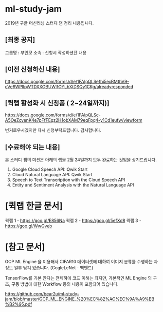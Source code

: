 # ml-study-jam
2019년 구글 머신러닝 스터디 잼 정리 내용입니다.

## [최종 공지]

그룹명 : 부인모
소속 : 신청시 작성하셨던 내용

## [이전 신청하신 내용]

https://docs.google.com/forms/d/e/1FAIpQLSefhi5exBMthV9-cVe6WPlIpWTDXXOBUWIfOYLbXtDSQy1CKg/alreadyresponded

## [퀵랩 활성화 시 신청폼 ( 2~24일까지)]

https://docs.google.com/forms/d/e/1FAIpQLSc-A5OeZcvenK4e7pFfFEqz2H1obXAM79eqFpq4-y1Cd1eufw/viewform

번거로우시겠지만 다시 신청부탁드립니다. 감사합니다. 

## [수료해야 되는 내용]

본 스터디 잼의 미션은 아래의 랩을 2월 24일까지 모두 완료하는 것임을 상기드립니다.
1) Google Cloud Speech API: Qwik Start
2) Cloud Natural Language API: Qwik Start
3) Speech to Text Transcription with the Cloud Speech API
4) Entity and Sentiment Analysis with the Natural Language API

# [퀵랩 한글 문서]

퀵랩 1 - https://goo.gl/E856Na
퀵랩 2 - https://goo.gl/5efXd8
퀵랩 3 - https://goo.gl/WwGveb

# [참고 문서]
GCP ML Engine 을 이용해서 CIFAR10 데이터셋에 대하여
이미지 분류를 수행하는 과정도 일부 담겨 있습니다. (GogleLeNet - 백엔드)

TensorFlow를 기본 안다는 전제하에 코드 이해는 되지만,
기본적인 ML Engine 의 구조, 구동 방법에 대한 Workflow 등의 내용이 포함되어 있습니다.

https://github.com/bear2u/ml-study-jam/blob/master/GCP_ML_ENGINE_%20%EC%82%AC%EC%9A%A9%EB%B2%95.pdf
